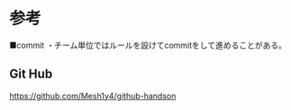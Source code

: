 # 参考

■commit
・チーム単位ではルールを設けてcommitをして進めることがある。

## Git Hub
https://github.com/Mesh1y4/github-handson